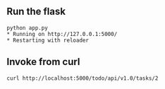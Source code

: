 ## Run the flask
```
python app.py
* Running on http://127.0.0.1:5000/
* Restarting with reloader
```
## Invoke from curl
```
curl http://localhost:5000/todo/api/v1.0/tasks/2
```
